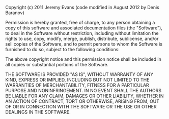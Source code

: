 Copyright (c) 2011 Jeremy Evans (code modified in August 2012 by Denis Baranov)

Permission is hereby granted, free of charge, to any person obtaining a copy of this software and associated documentation files (the "Software"), to
deal in the Software without restriction, including without limitation the rights to use, copy, modify, merge, publish, distribute, sublicense, and/or
sell copies of the Software, and to permit persons to whom the Software is furnished to do so, subject to the following conditions:
  
The above copyright notice and this permission notice shall be included in all copies or substantial portions of the Software.
   
THE SOFTWARE IS PROVIDED "AS IS", WITHOUT WARRANTY OF ANY KIND, EXPRESS OR IMPLIED, INCLUDING BUT NOT LIMITED TO THE WARRANTIES OF MERCHANTABILITY,
FITNESS FOR A PARTICULAR PURPOSE AND NONINFRINGEMENT. IN NO EVENT SHALL THE AUTHORS BE LIABLE FOR ANY CLAIM, DAMAGES OR OTHER LIABILITY, WHETHER 
IN AN ACTION OF CONTRACT, TORT OR OTHERWISE, ARISING FROM, OUT OF OR IN CONNECTION WITH THE SOFTWARE OR THE USE OR OTHER DEALINGS IN THE SOFTWARE.
